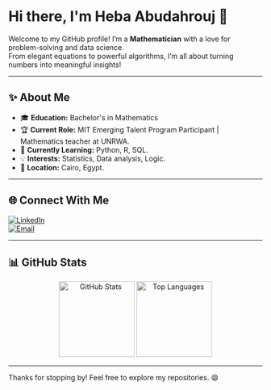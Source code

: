 # Hi there, I'm Heba Abudahrouj 🚀

Welcome to my GitHub profile! I’m a **Mathematician** with a love for problem-solving and data science.  
From elegant equations to powerful algorithms, I’m all about turning numbers into meaningful insights!

---

## ✨ About Me

- 🎓 **Education:** Bachelor's in Mathematics
- 🏆 **Current Role:** MIT Emerging Talent Program Participant | Mathematics teacher at UNRWA.
- 🌱 **Currently Learning:** Python, R, SQL.
- 💡 **Interests:** Statistics, Data analysis, Logic.
- 📍 **Location:** Cairo, Egypt.

---

## 🌐 Connect With Me

[![LinkedIn](https://img.shields.io/badge/-LinkedIn-blue?style=for-the-badge&logo=linkedin&logoColor=white)](https://www.linkedin.com/in/heba-abu-dahrouj-b36456339/)  
[![Email](https://img.shields.io/badge/-Email-d14836?style=for-the-badge&logo=gmail&logoColor=white)](mailto:heba94153@hotmail.com)

---

## 📊 GitHub Stats

<div align="center">
  <img src="https://github-readme-stats.vercel.app/api?username=heba3&show_icons=true&theme=tokyonight" alt="GitHub Stats" height="150"/>
  <img src="https://github-readme-stats.vercel.app/api/top-langs/?username=heba3&layout=compact&theme=tokyonight" alt="Top Languages" height="150"/>
</div>

---

Thanks for stopping by! Feel free to explore my repositories. 😄
